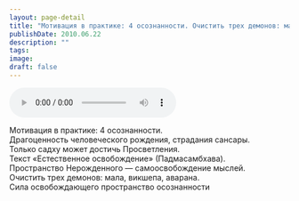 ```yaml
---
layout: page-detail
title: "Мотивация в практике: 4 осознанности. Очистить трех демонов: мала, викшепа,аварана"
publishDate: 2010.06.22
description: ""
tags:
image:
draft: false
---
```


<audio title="2010.06.22 - Мотивация в практике: 4 осознанности. Очистить трех демонов: мала, викшепа,аварана.mp3" src="/upload/iblock/4f9/4f9a13e4a721171db4df8376d950b395.mp3" controls=""></audio>

 Мотивация в практике: 4 осознанности.  
 Драгоценность человеческого рождения, страдания сансары.  
 Только садху может достичь Просветления.  
 Текст «Естественное освобождение» (Падмасамбхава).  
 Пространство Нерожденного — самоосвобождение мыслей.  
 Очистить трех демонов: мала, викшепа, аварана.  
 Сила освобождающего пространство осознанности   

  
